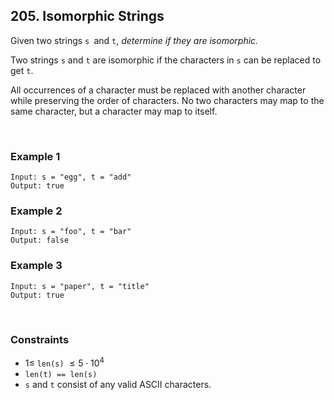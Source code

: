 ## 205. Isomorphic Strings

Given two strings `s `and `t`, _determine if they are isomorphic._

Two strings `s` and `t` are isomorphic if the characters in `s` can be replaced to get `t`.

All occurrences of a character must be replaced with another character while preserving the order of characters. No two characters may map to the same character, but a character may map to itself.

<br>

### Example 1

```
Input: s = "egg", t = "add"
Output: true
```

### Example 2

```
Input: s = "foo", t = "bar"
Output: false
```

### Example 3

```
Input: s = "paper", t = "title"
Output: true
```

<br>

### Constraints

- $1 \leqslant$ `len(s)` $\leqslant 5 \cdot 10^4$
- `len(t) == len(s)`
- `s` and `t` consist of any valid ASCII characters.
